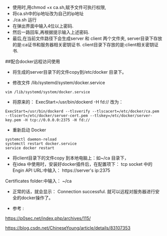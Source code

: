 - 使用时,用chmod +x ca.sh,赋予文件可执行权限,
- 将ca.sh中的ip地址改为自己的ip地址
- ./ca.sh 运行
- 在弹出界面中输入4位以上密码.
- 然后一路回车,再根据提示输入上述密码.
- 最后,在当前文件路径下会生成server 和 client 两个文件夹,
server目录下存放的是:ca证书和服务器相关密钥证书.
client目录下存放的是:client相关密钥证书.

##配合docker远程访问使用
- 将生成的server目录下的文件copy到/etc/docker 目录下。

- 修改文件 /lib/systemd/system/docker.service 

`vim /lib/systemd/system/docker.service`

- 将原来的： ExecStart=/usr/bin/dockerd -H fd://
改为：

`ExecStart=/usr/bin/dockerd --tlsverify --tlscacert=/etc/docker/ca.pem --tlscert=/etc/docker/server-cert.pem --tlskey=/etc/docker/server-key.pem -H tcp://0.0.0.0:2375 -H fd://`

- 重新启动 Docker

```
systemctl daemon-reload
systemctl restart docker.service
service docker restart
```

- 将client目录下的文件copy 到本地电脑上：如~/ca 目录下，
- 在idea 中使用时，安装好docker插件后，在配置项下：
tcp socket 中的Engin API URL:中输入： https://server's ip:2375

Certificates folder:中输入： ~/ca

- 正常的话，就会显示： Connection successful.
就可以远程对服务器进行安全的docker操作了。

- 参考 :

https://p0sec.net/index.php/archives/115/

https://blog.csdn.net/ChineseYoung/article/details/83107353


